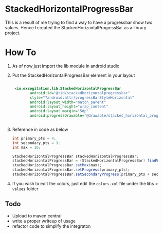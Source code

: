 # StackedHorizontalProgressBar

This is a result of me trying to find a way to have a progressbar show two values. Hence 
I created the StackedHorizontalProgressBar as a library project.

# How To
1. As of now just import the lib module in android studio
2. Put the StackedHorizontalProgressBar element in your layout 
    ```xml
    
     <in.excogitation.lib.StackedHorizontalProgressBar
            android:id="@+id/stackedhorizontalprogressbar"
            style="?android:attr/progressBarStyleHorizontal"
            android:layout_width="match_parent"
            android:layout_height="wrap_content"
            android:layout_margin="5dp"
            android:progressDrawable="@drawable/stacked_horizontal_progress"/>
            
     ```
3. Reference in code as below
    ```java
    int primary_pts = 4;
    int secondary_pts = 3;
    int max = 10;

    StackedHorizontalProgressBar stackedHorizontalProgressBar;
    stackedHorizontalProgressBar = (StackedHorizontalProgressBar) findViewById(R.id.stackedhorizontalprogressbar);
    stackedHorizontalProgressBar.setMax(max);
    stackedHorizontalProgressBar.setProgress(primary_pts);
    stackedHorizontalProgressBar.setSecondaryProgress(primary_pts + secondary_pts);
    
    ```

4. If you wish to edit the colors, just edit the `colors.xml` file under the libs > `values` 
folder

## Todo
+ Upload to maven central
+ write a proper writeup of usage
+ refactor code to simplify the integraton